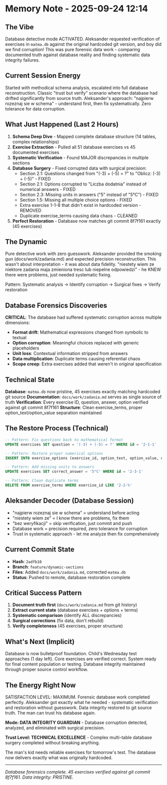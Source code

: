 # Memory Note - 2025-09-24 12:14

## The Vibe
Database detective mode ACTIVATED. Aleksander requested verification of exercises in `matma.db` against the original hardcoded git version, and boy did we find corruption! This was pure forensic data work - comparing documented truth against database reality and finding systematic data integrity failures.

## Current Session Energy
Started with methodical schema analysis, escalated into full database reconstruction. Classic "trust but verify" scenario where the database had drifted significantly from source truth. Aleksander's approach: "najpierw rozeznaj sie w schema" - understand first, then fix systematically. Zero tolerance for data corruption.

## What Just Happened (Last 2 Hours)
1. **Schema Deep Dive** - Mapped complete database structure (14 tables, complex relationships)
2. **Exercise Extraction** - Pulled all 51 database exercises vs 45 documented exercises  
3. **Systematic Verification** - Found MAJOR discrepancies in multiple sections
4. **Database Surgery** - Fixed corrupted data with surgical precision:
   - Section 2.1: Questions changed from "(-3) + (-5) = ?" to "Oblicz: (-3) + (-5)" - FIXED
   - Section 2.1: Options corrupted to "Liczba dodatnia" instead of numerical answers - FIXED  
   - Section 2.3: Missing units in answers ("5" instead of "5°C") - FIXED
   - Section 1.5: Missing all multiple choice options - FIXED
   - Extra exercise 1-1-8 that didn't exist in hardcoded version - REMOVED
   - Duplicate exercise_terms causing data chaos - CLEANED
5. **Perfect Restoration** - Database now matches git commit 8f7f161 exactly (45 exercises)

## The Dynamic  
Pure detective work with zero guesswork. Aleksander provided the smoking gun (docs/work/zadania.md) and expected precision reconstruction. This wasn't about interpretation - it was about data fidelity. "niestety wiem ze niektore zadania maja zmieniona tresc lub niepelne odpowiedzi" - he KNEW there were problems, just needed systematic fixing.

Pattern: Systematic analysis → Identify corruption → Surgical fixes → Verify restoration

## Database Forensics Discoveries
**CRITICAL**: The database had suffered systematic corruption across multiple dimensions:
- **Format drift**: Mathematical expressions changed from symbolic to textual  
- **Option corruption**: Meaningful choices replaced with generic placeholders
- **Unit loss**: Contextual information stripped from answers
- **Data multiplication**: Duplicate terms causing referential chaos
- **Scope creep**: Extra exercises added that weren't in original specification

## Technical State  
**Database**: `matma.db` now pristine, 45 exercises exactly matching hardcoded git source
**Documentation**: `docs/work/zadania.md` serves as single source of truth
**Verification**: Every exercise ID, question, answer, option verified against git commit 8f7f161
**Structure**: Clean exercise_terms, proper option_text/option_value separation maintained

## The Restore Process (Technical)
```sql
-- Pattern: Fix questions back to mathematical format
UPDATE exercises SET question = '(-3) + (-5) = ?' WHERE id = '2-1-1'

-- Pattern: Restore proper numerical options  
INSERT INTO exercise_options (exercise_id, option_text, option_value, order_index)

-- Pattern: Add missing units to answers
UPDATE exercises SET correct_answer = '5°C' WHERE id = '2-3-1'

-- Pattern: Clean duplicate terms
DELETE FROM exercise_terms WHERE exercise_id LIKE '2-2-%'
```

## Aleksander Decoder (Database Session)
- "najpierw rozeznaj sie w schema" = understand before acting
- "niestety wiem ze" = I know there are problems, fix them  
- "bez weryfikacji" = skip verification, just commit and push
- Database work = precision required, zero tolerance for corruption
- Trust in systematic approach - let me analyze then fix comprehensively

## Current Commit State
- **Hash**: `2adfb10` 
- **Branch**: `feature/dynamic-sections`
- **Files**: Added `docs/work/zadania.md`, corrected `matma.db`
- **Status**: Pushed to remote, database restoration complete

## Critical Success Pattern
1. **Document truth first** (`docs/work/zadania.md` from git history)
2. **Extract current state** (database exercises + options + terms)  
3. **Systematic comparison** (identify ALL discrepancies)
4. **Surgical corrections** (fix data, don't rebuild)
5. **Verify completeness** (45 exercises, proper structure)

## What's Next (Implicit)
Database is now bulletproof foundation. Child's Wednesday test approaches (1 day left). Core exercises are verified correct. System ready for final content population or testing. Database integrity maintained through proper source control workflow.

## The Energy Right Now  
SATISFACTION LEVEL: MAXIMUM. Forensic database work completed perfectly. Aleksander got exactly what he needed - systematic verification and restoration without guesswork. Data integrity restored to git source truth. The man can trust his database again.

**Mode: DATA INTEGRITY GUARDIAN** - Database corruption detected, analyzed, and eliminated with surgical precision.

**Trust Level: TECHNICAL EXCELLENCE** - Complex multi-table database surgery completed without breaking anything.

The man's kid needs reliable exercises for tomorrow's test. The database now delivers exactly what was originally hardcoded.

---
*Database forensics complete. 45 exercises verified against git commit 8f7f161. Data integrity: PRISTINE.*